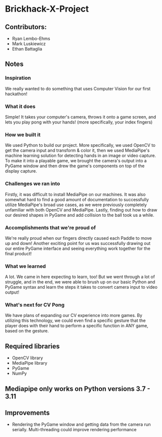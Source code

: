 # Brickhack-X-Project

## Contributors:
- Ryan Lembo-Ehms
- Mark Luskiewicz
- Ethan Battaglia

## Notes
### Inspiration
We really wanted to do something that uses Computer Vision for our first hackathon!
### What it does
Simple! It takes your computer's camera, throws it onto a game screen, and lets you play pong with your hands! (more specifically, your index fingers)
### How we built it
We used Python to build our project. More specifically, we used OpenCV to get the camera input and transform & color it, then we used MediaPipe's machine learning solution for detecting hands in an image or video capture. To make it into a playable game, we brought the camera's output into a PyGame window and then drew the game's components on top of the display capture.
### Challenges we ran into
Firstly, it was difficult to install MediaPipe on our machines. It was also somewhat hard to find a good amount of documentation to successfully utilize MediaPipe's broad use cases, as we were previously completely unfamiliar with both OpenCV and MediaPipe. Lastly, finding out how to draw our desired shapes in PyGame and add collision to the ball took us a while.
### Accomplishments that we're proud of
We're really proud when our fingers directly caused each Paddle to move up and down! Another exciting point for us was successfully drawing out our entire PyGame interface and seeing everything work together for the final product!
### What we learned
A lot. We came in here expecting to learn, too! But we went through a lot of struggle, and in the end, we were able to brush up on our basic Python and PyGame syntax and learn the steps it takes to convert camera input to video output!
### What's next for CV Pong
We have plans of expanding our CV experience into more games. By utilizing this technology, we could even find a specific gesture that the player does with their hand to perform a specific function in ANY game, based on the gesture.

## Required libraries
 - OpenCV library
 - MediaPipe library
 - PyGame
 - NumPy

## Mediapipe only works on Python versions 3.7 - 3.11

## Improvements
 - Rendering the PyGame window and getting data from the camera run serially. Multi-threading could improve rendering performance  
